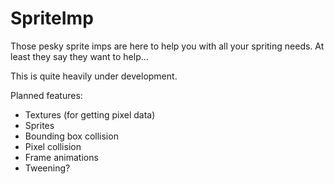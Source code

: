 SpriteImp
=========

Those pesky sprite imps are here to help you with all your spriting needs. At least they say they want to help...

This is quite heavily under development.

Planned features:
* Textures (for getting pixel data)
* Sprites
* Bounding box collision
* Pixel collision
* Frame animations
* Tweening?
